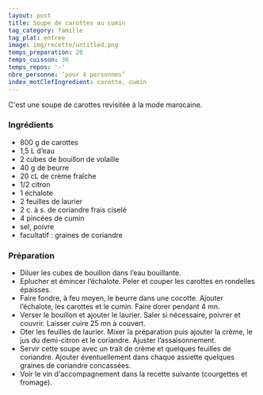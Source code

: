 ```yaml
---
layout: post
title: Soupe de carottes au cumin
tag_category: famille
tag_plat: entree
image: img/recette/untitled.png
temps_preparation: 20
temps_cuisson: 30
temps_repos: '-'
nbre_personne: ‘pour 4 personnes’
index_motClefIngredient: carotte, cumin
---
```

C'est une soupe de carottes revisitée à la mode marocaine.

### Ingrédients
* 800 g de carottes
* 1,5 L d’eau
* 2 cubes de bouillon de volaille
* 40 g de beurre
* 20 cL de crème fraîche
* 1/2 citron
* 1 échalote
* 2 feuilles de laurier
* 2 c. à s. de coriandre frais ciselé
* 4 pincées de cumin  
* sel, poivre
* facultatif : graines de coriandre

### Préparation
* Diluer les cubes de bouillon dans l’eau bouillante.
* Eplucher et émincer l’échalote. Peler et couper les carottes en rondelles épaisses.
* Faire fondre, à feu moyen, le beurre dans une cocotte. Ajouter l’échalote, les carottes et le cumin. Faire dorer pendant 4 mn.
* Verser le bouillon et ajouter le laurier. Saler si nécessaire, poivrer et couvrir. Laisser cuire 25 mn à couvert.
* Oter les feuilles de laurier. Mixer la préparation puis ajouter la crème, le jus du demi-citron et le coriandre. Ajuster l’assaisonnement.
* Servir cette soupe avec un trait de crème et quelques feuilles de coriandre. Ajouter éventuellement dans chaque assiette quelques graines de coriandre concassées.
* Voir le vin d'accompagnement dans la recette suivante (courgettes et fromage).
